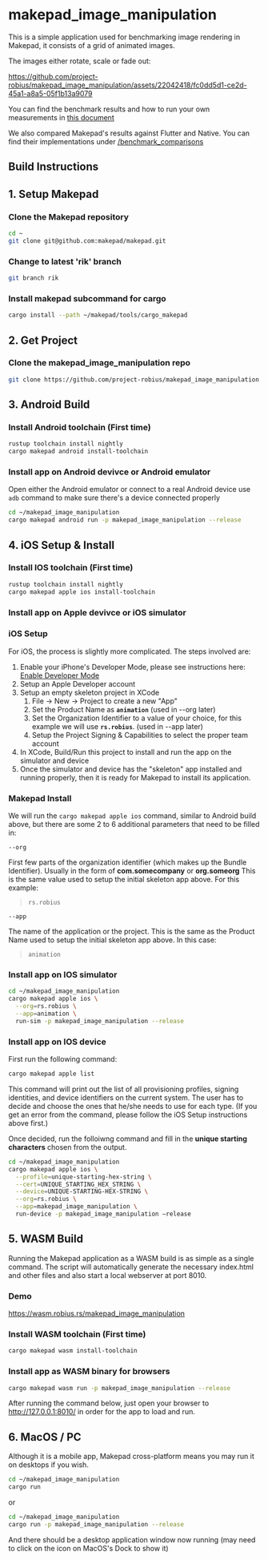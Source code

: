 # makepad_image_manipulation

This is a simple application used for benchmarking image rendering in Makepad, it consists of a grid of animated images.

The images either rotate, scale or fade out:

<https://github.com/project-robius/makepad_image_manipulation/assets/22042418/fc0dd5d1-ce2d-45a1-a8a5-05f1b13a9079>

You can find the benchmark results and how to run your own measurements in [this document](https://www.notion.so/wyewrks/Benchmark-Image-rendering-performance-under-Upscaling-f3ffdd6c75ef4748969afa037397bd0a)

We also compared Makepad's results against Flutter and Native. You can find their implementations under [/benchmark_comparisons](benchmark_comparisons)

## Build Instructions

## 1. Setup Makepad

### Clone the Makepad repository

```bash
cd ~
git clone git@github.com:makepad/makepad.git
```

### Change to latest 'rik' branch

```bash
git branch rik
```

### Install makepad subcommand for cargo

```bash
cargo install --path ~/makepad/tools/cargo_makepad
```

## 2. Get Project

### Clone the makepad_image_manipulation repo

```bash
git clone https://github.com/project-robius/makepad_image_manipulation
```

## 3. Android Build

### Install Android toolchain (First time)

```bash
rustup toolchain install nightly
cargo makepad android install-toolchain
```

### Install app on Android devivce or Android emulator

Open either the Android emulator or connect to a real Android device
use `adb` command to make sure there's a device connected properly

```bash
cd ~/makepad_image_manipulation
cargo makepad android run -p makepad_image_manipulation --release
```

## 4. iOS Setup & Install

### Install IOS toolchain (First time)

```bash
rustup toolchain install nightly
cargo makepad apple ios install-toolchain
```

### Install app on Apple devivce or iOS simulator

### iOS Setup

For iOS, the process is slightly more complicated. The steps involved are:

1. Enable your iPhone's Developer Mode, please see instructions here: [Enable Developer Mode](https://www.delasign.com/blog/how-to-turn-on-developer-mode-on-an-iphone/)
1. Setup an Apple Developer account
1. Setup an empty skeleton project in XCode
    1. File -> New -> Project to create a new "App"
    1. Set the Product Name as **`animation`**  (used in --org later)
    1. Set the Organization Identifier to a value of your choice, for this example we will use **`rs.robius`**. (used in --app later)
    1. Setup the Project Signing & Capabilities to select the proper team account
1. In XCode, Build/Run this project to install and run the app on the simulator and device
1. Once the simulator and device has the "skeleton" app installed and running properly, then it is ready for Makepad to install its application.

### Makepad Install

We will run the `cargo makepad apple ios` command, similar to Android build above, but there are some 2 to 6 additional parameters that need to be filled in:

`--org`

First few parts of the organization identifier (which makes up the Bundle Identifier). Usually in the form of **com.somecompany** or **org.someorg**
This is the same value used to setup the initial skeleton app above. For this example:
> `rs.robius`

`--app`

The name of the application or the project. This is the same as the Product Name used to setup the initial skeleton app above. In this case:
> `animation`

### Install app on IOS simulator

```bash
cd ~/makepad_image_manipulation
cargo makepad apple ios \
  --org=rs.robius \
  --app=animation \
  run-sim -p makepad_image_manipulation --release
```

### Install app on IOS device

First run the following command:

```bash
cargo makepad apple list
```

This command will print out the list of all provisioning profiles, signing identities, and device identifiers on the current system. The user has to decide and choose the ones that he/she needs to use for each type. (If you get an error from the command, please follow the iOS Setup instructions above first.)

Once decided, run the folloiwng command and fill in the **unique starting characters** chosen from the output.

```bash
cd ~/makepad_image_manipulation
cargo makepad apple ios \
  --profile=unique-starting-hex-string \
  --cert=UNIQUE_STARTING_HEX_STRING \
  --device=UNIQUE-STARTING-HEX-STRING \
  --org=rs.robius \
  --app=makepad_image_manipulation \
  run-device -p makepad_image_manipulation –release
```

## 5. WASM Build

Running the Makepad application as a WASM build is as simple as a single command. The script will automatically generate the necessary index.html and other files and also start a local webserver at port 8010.

### Demo

<https://wasm.robius.rs/makepad_image_manipulation>

### Install WASM toolchain (First time)

```bash
cargo makepad wasm install-toolchain
```

### Install app as WASM binary for browsers

```bash
cargo makepad wasm run -p makepad_image_manipulation --release
```

After running the command below, just open your browser to <http://127.0.0.1:8010/> in order for the app to load and run.

## 6. MacOS / PC

Although it is a mobile app, Makepad cross-platform means you may run it on desktops if you wish.

```bash
cd ~/makepad_image_manipulation
cargo run
```

or

```bash
cd ~/makepad_image_manipulation
cargo run -p makepad_image_manipulation --release
```

And there should be a desktop application window now running (may need to click on the icon on MacOS's Dock to show it)
